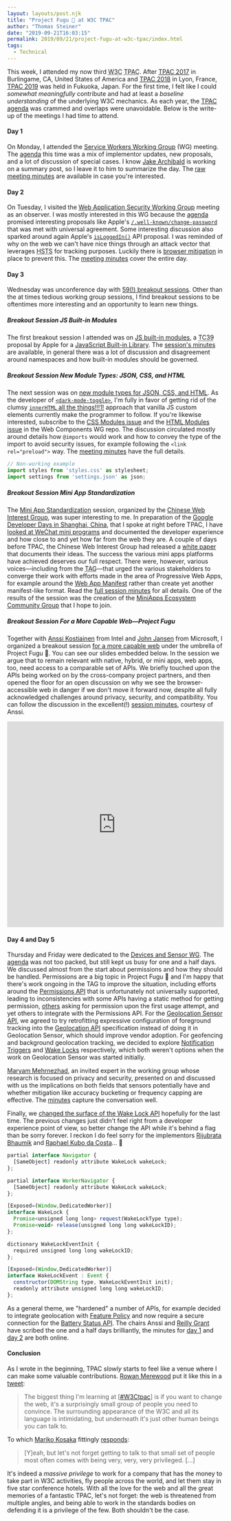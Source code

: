 ```yaml
---
layout: layouts/post.njk
title: "Project Fugu 🐡 at W3C TPAC"
author: "Thomas Steiner"
date: "2019-09-21T16:03:15"
permalink: 2019/09/21/project-fugu-at-w3c-tpac/index.html
tags:
  - Technical
---
```

This week, I attended my now third <abbr title="World Wide Web Consortium">W3C</abbr>
<abbr title="Technical Plenary and Advisory Committee">TPAC</abbr>.
After [TPAC&nbsp;2017](https://www.w3.org/2017/11/TPAC/Overview.html)
in Burlingame,&nbsp;CA, United States of America and
[TPAC&nbsp;2018](https://www.w3.org/2018/10/TPAC/) in Lyon, France,
[TPAC&nbsp;2019](https://www.w3.org/2019/09/TPAC/Overview.html) was held in Fukuoka, Japan.
For the first time, I felt like I could *somewhat meaningfully* contribute and
had at least a *baseline understanding* of the underlying W3C mechanics.
As each year, the [TPAC agenda](https://www.w3.org/2019/09/TPAC/schedule.html) was crammed
and overlaps were unavoidable.
Below is the write-up of the meetings I had time to attend.

#### Day 1

On Monday, I attended the [Service Workers Working Group](https://www.w3.org/sw/)
(WG) meeting.
The [agenda](https://github.com/w3c/ServiceWorker/issues/1460#issue-482168365) this time
was a mix of implementor updates, new proposals, and a lot of discussion of special cases.
I know [Jake Archibald](https://twitter.com/jaffathecake) is working on a summary post,
so I leave it to him to summarize the day.
The
[raw meeting minutes](https://docs.google.com/document/d/1q090ovJ4gd8wSfVtvuoZLMZ51YkiFDsEZ0Jiqi41Iys/edit)
are available in case you're interested.

#### Day 2

On Tuesday, I visited the
[Web Application Security Working Group](https://www.w3.org/2011/webappsec/)
meeting as an observer.
I was mostly interested in this WG because the
[agenda](https://github.com/w3c/webappsec/blob/master/meetings/2019/2019-09-TPAC-agenda.md)
promised interesting proposals like Apple's
[`/.well-known/change-password`](https://wicg.github.io/change-password-url/index.html)
that was met with universal agreement.
Some interesting discussion also sparked around again Apple's
[`isLoggedIn()`](https://lists.w3.org/Archives/Public/public-webappsec/2019Sep/0004.html)
API proposal.
I was reminded of why on the web we can't have nice things through an attack vector
that leverages <abbr title="HTTP Strict Transport Security">HSTS</abbr> for tracking purposes.
Luckily there is
[browser mitigation](https://webkit.org/blog/8146/protecting-against-hsts-abuse/)
in place to prevent this.
The
[meeting minutes](https://github.com/w3c/webappsec/blob/master/meetings/2019/2019-09-TPAC-minutes.md)
cover the entire day.

#### Day 3

Wednesday was unconference day with
[59(!) breakout sessions](https://w3c.github.io/tpac-breakouts/sessions.html).
Other than the at times tedious working group sessions,
I find breakout sessions to be oftentimes more interesting and an opportunity to learn new things.

##### Breakout Session JS Built-in Modules

The first breakout session I attended was on
[JS built-in modules](https://w3c.github.io/tpac-breakouts/sessions.html#jsbuiltin),
a <abbr title="Technical Committee 39">TC39</abbr> proposal by Apple for a
[JavaScript Built-in Library](https://github.com/tc39/proposal-javascript-standard-library).
The [session's minutes](https://www.w3.org/2019/09/18-jsbuiltin-minutes.html) are available,
in general there was a lot of discussion and disagreement around namespaces and
how built-in modules should be governed.

##### Breakout Session New Module Types: JSON, CSS, and HTML

The next session was on
[new module types for JSON, CSS, and HTML](https://w3c.github.io/tpac-breakouts/sessions.html#new-modules).
As the developer of
[`<dark-mode-toggle>`](https://github.com/GoogleChromeLabs/dark-mode-toggle),
I'm fully in favor of getting rid of the clumsy
[`innerHTML` all the things!!!1!](https://github.com/GoogleChromeLabs/dark-mode-toggle/blob/bf737bed7a7d3ba5086585a94578ed814500bb6c/src/dark-mode-toggle.mjs#L75-L249)
approach that vanilla JS custom elements currently make the programmer to follow.
If you're likewise interested, subscribe to the
[CSS Modules issue](https://github.com/w3c/webcomponents/issues/759) and the
[HTML Modules issue](https://github.com/w3c/webcomponents/issues/645)
in the Web Components WG repo.
The discussion circulated mostly around details how `@imports` would work and
how to convey the type of the import to avoid security issues,
for example following the `<link rel="preload">` way.
The [meeting minutes](https://www.w3.org/2019/09/18-new-modules-minutes.html)
have the full details.

```js
// Non-working example
import styles from 'styles.css' as stylesheet;
import settings from 'settings.json' as json;
```

##### Breakout Session Mini App Standardization

The [Mini App Standardization](https://w3c.github.io/tpac-breakouts/sessions.html#miniapp)
session, organized by the [Chinese Web Interest Group](https://www.w3.org/2018/chinese-web-ig/),
was super interesting to me.
In preparation of the
[Google Developer Days in Shanghai, China](https://events.google.cn/intl/zh-CN/developerdays2019/),
that I spoke at right before TPAC, I have
[looked at WeChat mini programs](https://blog.tomayac.com/2019/08/15/a-quick-look-at-wechats-mini-programs/)
and documented the developer experience and how close to and yet how far from the web they are.
A couple of days before TPAC, the Chinese Web Interest Group had released a
[white paper](https://www.w3.org/TR/mini-app-white-paper/) that documents their ideas.
The success the various mini apps platforms have achieved deserves our full respect.
There were, however, various voices—including from the
<abbr title="Technical Advisory Group">TAG</abbr>—that urged the various stakeholders
to converge their work with efforts made in the area of
Progressive Web Apps, for example around the [Web App Manifest](https://w3c.github.io/manifest/)
rather than create yet another manifest-like format.
Read the [full session minutes](https://www.w3.org/2019/09/18-miniapp-minutes.html) for all details.
One of the results of the session was the creation of the
[MiniApps Ecosystem Community Group](https://www.w3.org/community/miniapps/)
that I hope to join.

##### Breakout Session For a More Capable Web—Project Fugu

Together with [Anssi Kostiainen](https://twitter.com/anssik) from Intel and
[John Jansen](https://twitter.com/thejohnjansen) from Microsoft,
I organized a breakout session
[for a more capable web](https://w3c.github.io/tpac-breakouts/sessions.html#capable-web)
under the umbrella of Project Fugu 🐡.
You can see our slides embedded below.
In the session we argue that to remain relevant with native, hybrid, or mini apps, web apps, too,
need access to a comparable set of APIs.
We briefly touched upon the APIs being worked on by the cross-company project partners,
and then opened the floor for an open discussion on why we see the browser-accessible web in danger
if we don't move it forward now,
despite all fully acknowledged challenges around privacy, security, and compatibility.
You can follow the discussion in the excellent(!)
[session minutes](https://www.w3.org/2019/09/18-capable-web-minutes.html), courtesy of Anssi.

<iframe src="https://docs.google.com/presentation/d/e/2PACX-1vSBOBqz_UiNBce-HxpS8EC2lVSeAbzn2lrreesUhhnNaF-3zSieO8A5RaqVc-YhbuuZN0MFKOBsKf7g/embed?start=false&loop=false&delayms=3000" frameborder="0" width="800" height="477" style="max-width: 100%; width: 800px;" allowfullscreen="true" mozallowfullscreen="true" webkitallowfullscreen="true"></iframe>

#### Day 4 and Day 5

Thursday and Friday were dedicated to the [Devices and Sensor WG](https://www.w3.org/das/).
The [agenda](https://github.com/w3c/devicesensors-wg/issues/24) was not too packed,
but still kept us busy for one and a half days.
We discussed almost from the start about permissions and how they should be handled.
Permissions are a big topic in Project Fugu 🐡 and I'm happy
that there's work ongoing in the TAG to improve the situation, including efforts around the
[Permissions API](https://developer.mozilla.org/en-US/docs/Web/API/Permissions_API)
that is unfortunately not universally supported, leading to inconsistencies
with some APIs having a static method for getting permission,
[others](https://github.com/w3c/sensors/issues/388#issuecomment-532942477)
asking for permission upon the first usage attempt,
and yet others to integrate with the Permissions API.
For the [Geolocation Sensor API](https://w3c.github.io/geolocation-sensor/),
we agreed to try retrofitting expressive configuration
of foreground tracking into the [Geolocation API](https://w3c.github.io/geolocation-api/)
specification instead of doing it in Geolocation Sensor, which should improve vendor adoption.
For geofencing and background geolocation tracking, we decided to explore
[Notification Triggers](https://github.com/beverloo/notification-triggers) and
[Wake Locks](https://w3c.github.io/wake-lock/) respectively,
which both weren't options when the work on Geolocation Sensor was started initially.

[Maryam Mehrnezhad](https://sites.google.com/view/maryammjd/home),
an invited expert in the working group whose research is focused on privacy and security,
presented on and discussed with us the implications on both fields that sensors potentially have
and whether mitigation like accuracy bucketing or frequency capping are effective.
The [minutes](https://www.w3.org/2019/09/19-dap-minutes.html#x18) capture the conversation well.

Finally, we
[changed the surface of the Wake Lock API](https://github.com/w3c/wake-lock/issues/226#issuecomment-533032056)
hopefully for the last time.
The previous changes just didn't feel right from a developer experience point of view,
so better change the API while it's behind a flag than be sorry forever.
I reckon I do feel sorry for the implementors [Rijubrata Bhaumik](https://twitter.com/rijubrata)
and [Raphael Kubo da Costa](https://github.com/rakuco)… 🙇

```js
partial interface Navigator {
  [SameObject] readonly attribute WakeLock wakeLock;
};

partial interface WorkerNavigator {
  [SameObject] readonly attribute WakeLock wakeLock;
};

[Exposed=(Window,DedicatedWorker)]
interface WakeLock {
  Promise<unsigned long long> request(WakeLockType type);
  Promise<void> release(unsigned long long wakeLockID);
};

dictionary WakeLockEventInit {
  required unsigned long long wakeLockID;
};

[Exposed=(Window,DedicatedWorker)]
interface WakeLockEvent : Event {
  constructor(DOMString type, WakeLockEventInit init);
  readonly attribute unsigned long long wakeLockID;
};
```

As a general theme, we "hardened" a number of APIs, for example decided to integrate geolocation
with [Feature Policy](https://w3c.github.io/webappsec-feature-policy/)
and now require a secure connection for the [Battery Status API](https://w3c.github.io/battery/).
The chairs Anssi and [Reilly Grant](https://twitter.com/reillyeon)
have scribed the one and a half days brilliantly,
the minutes for [day&nbsp;1](https://www.w3.org/2019/09/19-dap-minutes.html) and
[day&nbsp;2](https://www.w3.org/2019/09/20-dap-minutes.html) are both online.

#### Conclusion

As I wrote in the beginning, TPAC *slowly* starts to feel like a venue
where I can make some valuable contributions.
[Rowan Merewood](https://twitter.com/rowan_m) put it like this in a
[tweet](https://twitter.com/rowan_m/status/1173808373436862464):

> The biggest thing I'm learning at
  [[#W3Ctpac](https://twitter.com/hashtag/w3ctpac?src=hashtag_click)]
  is if you want to change the web,
  it's a surprisingly small group of people you need to convince.
  The surrounding appearance of the W3C and all its language is intimidating,
  but underneath it's just other human beings you can talk to.

To which [Mariko Kosaka](https://twitter.com/kosamari) fittingly
[responds](https://twitter.com/kosamari/status/1173811848518356993):

> [Y]eah, but let's not forget getting to talk to that small set of people
  most often comes with being very, very, very privileged. […]

It's indeed a *massive privilege* to work for a company that has the money
to take part in W3C activities, fly people across the world, and let them
stay in five star conference hotels.
With all the love for the web and all the great memories of a fantastic TPAC,
let's not forget: the web is threatened from multiple angles,
and being able to work in the standards bodies on defending it is a privilege of the few.
Both shouldn't be the case.
